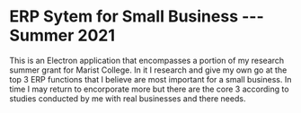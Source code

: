 # ERP Sytem for Small Business --- Summer 2021
 This is an Electron application that encompasses a portion of my research summer grant for Marist College. In it I research and give my own go at the top 3 ERP functions that I believe are most important for a small business. In time I may return to encorporate more but there are the core 3 according to studies conducted by me with real businesses and there needs.
